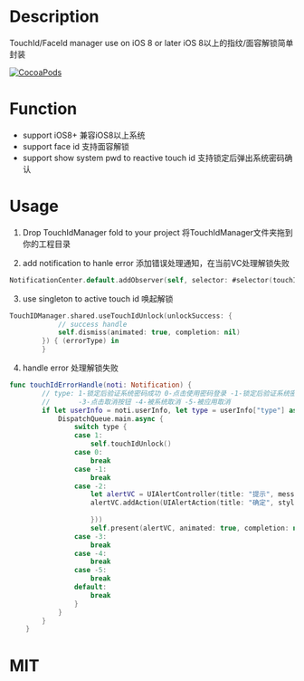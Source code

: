 # Description
TouchId/FaceId manager use on iOS 8 or later iOS 8以上的指纹/面容解锁简单封装

[![CocoaPods](https://img.shields.io/cocoapods/v/KJTouchIdManager.svg)](https://cocoapods.org/pods/KJTouchIdManager)


# Function               
* support iOS8+ 兼容iOS8以上系统
* support face id 支持面容解锁   
* support show system pwd to reactive touch id 支持锁定后弹出系统密码确认

# Usage
1. Drop TouchIdManager fold to your project 将TouchIdManager文件夹拖到你的工程目录

2. add notification to hanle error 添加错误处理通知，在当前VC处理解锁失败

```Swift
NotificationCenter.default.addObserver(self, selector: #selector(touchIdErrorHandle(noti:)), name: NSNotification.Name(rawValue: KeyNotificationTouchIdFail), object: nil)
```

3. use singleton to active touch id 唤起解锁

```Swift
TouchIDManager.shared.useTouchIdUnlock(unlockSuccess: {
            // success handle
            self.dismiss(animated: true, completion: nil)
        }) { (errorType) in
        }
```

4. handle error 处理解锁失败

```Swift
func touchIdErrorHandle(noti: Notification) {
        // type: 1-锁定后验证系统密码成功 0-点击使用密码登录 -1-锁定后验证系统密码失败 -2-验证失败，指纹不匹配
        //       -3-点击取消按钮 -4-被系统取消 -5-被应用取消
        if let userInfo = noti.userInfo, let type = userInfo["type"] as? Int {
            DispatchQueue.main.async {
                switch type {
                case 1:
                    self.touchIdUnlock()
                case 0:
                    break
                case -1:
                    break
                case -2:
                    let alertVC = UIAlertController(title: "提示", message: "指纹不匹配", preferredStyle: .alert)
                    alertVC.addAction(UIAlertAction(title: "确定", style: .default, handler: { (alert) in
                        
                    }))
                    self.present(alertVC, animated: true, completion: nil)
                case -3:
                    break
                case -4:
                    break
                case -5:
                    break
                default:
                    break
                }
            }
        }
    }
```
# MIT
